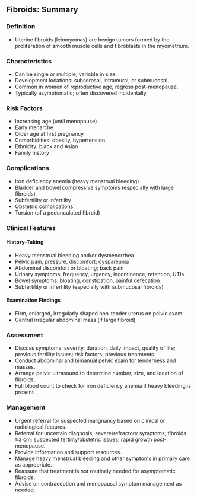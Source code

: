 ## Fibroids: Summary

### Definition
- Uterine fibroids (leiomyomas) are benign tumors formed by the proliferation of smooth muscle cells and fibroblasts in the myometrium.

### Characteristics
- Can be single or multiple, variable in size.
- Development locations: subserosal, intramural, or submucosal.
- Common in women of reproductive age; regress post-menopause.
- Typically asymptomatic; often discovered incidentally.

### Risk Factors
- Increasing age (until menopause)
- Early menarche
- Older age at first pregnancy
- Comorbidities: obesity, hypertension
- Ethnicity: black and Asian
- Family history

### Complications
- Iron deficiency anemia (heavy menstrual bleeding)
- Bladder and bowel compressive symptoms (especially with large fibroids)
- Subfertility or infertility
- Obstetric complications
- Torsion (of a pedunculated fibroid)

### Clinical Features

#### History-Taking
- Heavy menstrual bleeding and/or dysmenorrhea
- Pelvic pain, pressure, discomfort; dyspareunia
- Abdominal discomfort or bloating; back pain
- Urinary symptoms: frequency, urgency, incontinence, retention, UTIs
- Bowel symptoms: bloating, constipation, painful defecation
- Subfertility or infertility (especially with submucosal fibroids)

#### Examination Findings
- Firm, enlarged, irregularly shaped non-tender uterus on pelvic exam
- Central irregular abdominal mass (if large fibroid)

### Assessment
- Discuss symptoms: severity, duration, daily impact, quality of life; previous fertility issues; risk factors; previous treatments.
- Conduct abdominal and bimanual pelvic exam for tenderness and masses.
- Arrange pelvic ultrasound to determine number, size, and location of fibroids.
- Full blood count to check for iron deficiency anemia if heavy bleeding is present.

### Management
- Urgent referral for suspected malignancy based on clinical or radiological features.
- Referral for uncertain diagnosis; severe/refractory symptoms; fibroids ≥3 cm; suspected fertility/obstetric issues; rapid growth post-menopause.
- Provide information and support resources.
- Manage heavy menstrual bleeding and other symptoms in primary care as appropriate.
- Reassure that treatment is not routinely needed for asymptomatic fibroids.
- Advise on contraception and menopausal symptom management as needed.